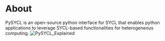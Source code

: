 # About
PySYCL is an open-source python interface for SYCL that enables python applications to leverage SYCL-based functionalities for heterogeneous computing.
![PySYCL_Explained](https://github.com/user-attachments/assets/c65f455d-3f1e-43f6-8d69-c6a82d3059bf)
